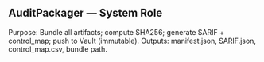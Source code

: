 ## AuditPackager — System Role
Purpose: Bundle all artifacts; compute SHA256; generate SARIF + control_map; push to Vault (immutable).
Outputs: manifest.json, SARIF.json, control_map.csv, bundle path.
